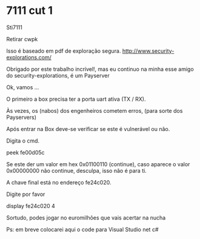 # 7111 cut 1
Sti7111

Retirar cwpk

Isso é baseado em pdf de exploração segura. http://www.security-explorations.com/

Obrigado por este trabalho incrível!, mas eu continuo na minha esse amigo do security-explorations, é um Payserver

Ok, vamos ...

O primeiro a box precisa ter a porta uart ativa (TX / RX).

Às vezes, os (nabos) dos engenheiros cometem erros,  (para sorte dos Payservers)

Após entrar na Box deve-se verificar se este é vulnerável ou não.

Digita o cmd.

peek fe00d05c

Se este der um valor em hex  0x01100110 (continue), caso aparece o valor 0x00000000 não continue, desculpa, isso não é para ti.

A chave final está no endereço fe24c020. 

Digite por favor

display fe24c020 4

Sortudo, podes jogar no euromilhões que vais acertar na nucha

 Ps: em breve colocarei aqui o code para Visual Studio net c#
